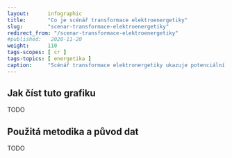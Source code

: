 ```yaml
---
layout:      infographic
title:       "Co je scénář transformace elektroenergetiky"
slug:        "scenar-transformace-elektroenergetiky"
redirect_from: "/scenar-transformace-elektroenergetiky"
#published:   2020-11-20
weight:      110
tags-scopes: [ cr ]
tags-topics: [ energetika ]
caption:     "Scénář transformace elektronergetiky ukazuje potenciální budoucí stav produkce elektřiny, jaké zdroje budou používány a jaký bude potřebný instalovaný výkon. Tato grafika ilustruje, jak vypadá jeden z možných přístupů k tvorbě takového scénáře."
---
```


## Jak číst tuto grafiku

TODO

## Použitá metodika a původ dat

TODO

